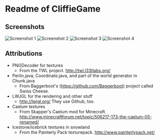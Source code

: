 # Readme of CliffieGame

## Screenshots
![Screenshot 1](https://raw.github.com/CliffracerX/CliffieGame/master/screenshots/2013-04-30_15.23.34.png)
![Screenshot 2](https://raw.github.com/CliffracerX/CliffieGame/master/screenshots/2013-04-30_15.24.07.png)
![Screenshot 3](https://raw.github.com/CliffracerX/CliffieGame/master/screenshots/2013-04-30_15.24.26.png)
![Screenshot 4](https://raw.github.com/CliffracerX/CliffieGame/master/screenshots/2013-04-30_15.24.43.png)

## Attributions
- PNGDecoder for textures
	- From the TWL project.  http://twl.l33tlabs.org/
- Perlin.java, Coordinate.java, and part of the world generator in Chunk.java
	- From Baggerboot's (https://github.com/Baggerboot) project called Swiss Cheese.
- LWJGL for the rendering and other stuff
	- http://lwjgl.org/  They use Github, too.
- Caelum textures
	- From Skapper's Caelum mod for Minecraft.  http://www.minecraftforum.net/topic/506217-173-the-caelum-05-renamed/
- Icestone/icebrick textures in snowland
	- From the Painterly Pack texturepack.  http://www.painterlypack.net/
